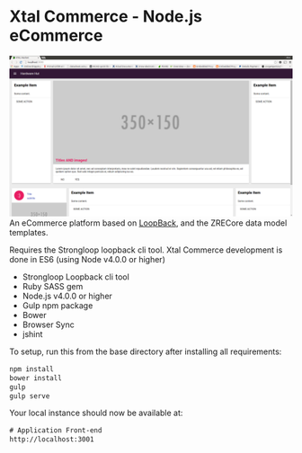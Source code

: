 # Xtal Commerce - Node.js eCommerce
![Xtal Commerce Screenshot](screenshot-xtal-commerce.png)
An eCommerce platform based on [LoopBack](http://loopback.io), and the ZRECore data model templates.

Requires the Strongloop loopback cli tool. Xtal Commerce development is done in ES6 (using Node v4.0.0 or higher)

- Strongloop Loopback cli tool
- Ruby SASS gem
- Node.js v4.0.0 or higher
- Gulp npm package
- Bower
- Browser Sync
- jshint

To setup, run this from the base directory after installing all requirements:

```
npm install
bower install
gulp
gulp serve
```

Your local instance should now be available at:

```
# Application Front-end
http://localhost:3001
```
